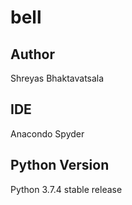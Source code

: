 # bell
## Author
Shreyas Bhaktavatsala

## IDE
Anacondo Spyder 

## Python Version
Python 3.7.4 stable release
